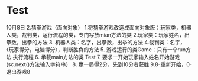 # Test
10月8日
2.猜拳游戏（面向对象）
1.将猜拳游戏改造成面向对象版：玩家类，机器人类，裁判类，运行流程的类，专门写放mian方法的类
2.玩家类：玩家姓名，出拳数，出拳的方法
3. 机器人类：名字，出拳数，出挙的方法
4.裁判类：名字，《玩家得分，电脑得分〉，判断胜负的方法
5. 游戏运行的类Game：只有一个run方法 执行流程
6. 承載main方法的类 Test
7. 要求一开始玩家输入姓名开始游戏 (sc.next()方法输入字符串）
8. 赢一局得2分，先到10分者获胜
9.8-重新开始，0-退出游戏8
